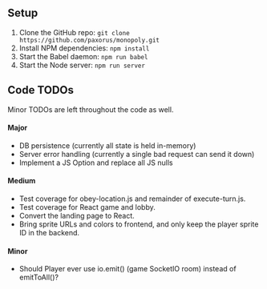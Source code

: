 ## Setup
1. Clone the GitHub repo: `git clone https://github.com/paxorus/monopoly.git`
1. Install NPM dependencies: `npm install`
1. Start the Babel daemon: `npm run babel`
1. Start the Node server: `npm run server`

## Code TODOs
Minor TODOs are left throughout the code as well.

#### Major
* DB persistence (currently all state is held in-memory)
* Server error handling (currently a single bad request can send it down)
* Implement a JS Option and replace all JS nulls

#### Medium
* Test coverage for obey-location.js and remainder of execute-turn.js.
* Test coverage for React game and lobby.
* Convert the landing page to React.
* Bring sprite URLs and colors to frontend, and only keep the player sprite ID in the backend.

#### Minor
* Should Player ever use io.emit() (game SocketIO room) instead of emitToAll()?
